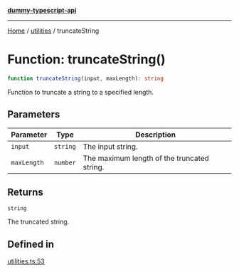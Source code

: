 [**dummy-typescript-api**](../../README.md)

***

[Home](../../README.md) / [utilities](../README.md) / truncateString

# Function: truncateString()

```ts
function truncateString(input, maxLength): string
```

Function to truncate a string to a specified length.

## Parameters

| Parameter | Type | Description |
| ------ | ------ | ------ |
| `input` | `string` | The input string. |
| `maxLength` | `number` | The maximum length of the truncated string. |

## Returns

`string`

The truncated string.

## Defined in

[utilities.ts:53](https://github.com/typedoc2md/dummy-typescript-api/blob/main/src/utilities.ts#L53)
